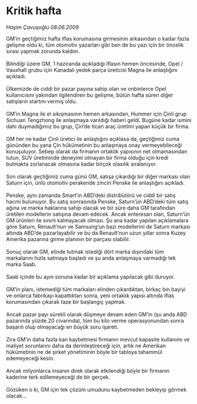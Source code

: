 # Kritik hafta

*Haşim Çavuşoğlu 08.06.2009*

<div class="taraf_structure_2col_1zq">
<div class="margen_n">



 <p>GM’in geçtiğimiz hafta iflas korumasına girmesinin arkasından o kadar fazla gelişme oldu ki, tüm otomotiv yazarları gibi ben de bu yazı için bir öncelik sırası yapmak zorunda kaldım. <br/><br/>Bilindiği üzere GM, 1 haziranda açıkladığı iflasın hemen öncesinde, Opel / Vauxhall grubu için Kanadalı yedek parça üreticisi Magna ile anlaştığını açıkladı. <br/><br/>Ülkemizde de ciddi bir pazar payına sahip olan ve onbinlerce Opel kullanıcısını yakından ilgilendiren bu gelişme, bütün hafta süren diğer satışların startını vermiş oldu. <br/><br/>GM’in Magna ile el sıkışmasının hemen arkasından, Hummer için Çinli grup Sichuan Tengzhong ile anlaşmaya varıldığı haberi geldi. Bugüne kadar ismini dahi duymadığımız bu grup, Çin’de ticari araç üretimi yapan küçük bir firma. <br/><br/>GM her ne kadar Çinli üretici ile anlaştığını açıklasa da, geçtiğimiz cuma gününden bu yana Çin hükümetinin bu anlaşmaya onay vermeyebileceği konuşuluyor. Sebep olarak da firmanın ortaklık yapısının net olmamasından tutun, SUV üretiminde deneyimi olmayan bir firma olduğu için kredi bulmakta zorlanacak olmasına kadar birçok olasılık sıralanıyor. <br/><br/>Son olarak geçtiğimiz cuma günü GM, satışa çıkardığı bir diğer markası olan Saturn için, ünlü otomotiv perakende zinciri Penske ile anlaştığını açıkladı. <br/><br/>Penske, aynı zamanda Smart’ın ABD’deki distribütörü ve ciddi bir satış hacmi bulunuyor. Bu satış sonrasında Penske, Saturn’ün ABD’deki tüm satış ağına ve marka haklarına sahip olacak ve bir süre daha GM tarafından üretilen modellerin satışına devam edecek. Ancak enteresan olan, Saturn’ün GM ürünleri ile sınırlı kalmayacak olması. Şu ana kadar yapılan açıklamalara göre Saturn, Renault’nun ve Samsung’un bazı modellerini de Saturn markası altında ABD’de pazarlayabilir ve bu da Renault’nun uzun yıllar sonra Kuzey Amerika pazarına girme planının bir parçası olabilir. <br/><br/>Sonuç olarak GM, elinde tutmak istediği dört marka dışındaki tüm markalarını hızla satmaya başladı ve şu anda anlaşmaya varmadığı tek marka Saab. <br/><br/>Saab içinde bu ayın sonuna kadar bir açıklama yapılacak gibi duruyor. <br/><br/>GM’in planı, istemediği tüm markaları elinden çıkardıktan, birkaç bin bayiyi ve onlarca fabrikayı kapattıktan sonra, yeni ortaklık yapısı altında iflas korumasından çıkarak taze bir başlangıç yapmak. <br/><br/>Ancak pazar payı sürekli olarak düşmeye devam eden GM’in (şu anda ABD pazarında yüzde 20 civarında), tüm bu kilo verme operasyonundan sonra başarılı olup olmayacağı en büyük soru işareti. <br/><br/>Zira GM’in daha fazla kan kaybetmesi firmanın mevcut kapasite kullanımı ve maliyet sorunlarını daha da derinleştireceği için, artık ne Amerikan hükümetinin ne de şirket yönetiminin böyle bir tabloya tahammül edemeyeceği kesin. <br/><br/>Ancak milyonlarca insanın direk olarak etkilendiği böyle bir firmanın kaderine terk edilemeyeceği de bir gerçek. <br/><br/>Gözüken o ki, GM için tek çözüm umudunu kaybetmeden bekleyip görmek olacak...</p>
<br/>
<br/>
<br/>



<br/>


<div id="taraf_not">
</div>

</div>


</div>
